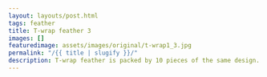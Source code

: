 ```yaml
---
layout: layouts/post.html
tags: feather
title: T-wrap feather 3
images: []
featuredimage: assets/images/original/t-wrap1_3.jpg
permalink: "/{{ title | slugify }}/"
description: T-wrap feather is packed by 10 pieces of the same design.
---
```

